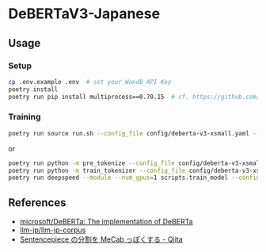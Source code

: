 # DeBERTaV3-Japanese

## Usage
### Setup
```sh
cp .env.example .env  # set your WandB API Key
poetry install
poetry run pip install multiprocess==0.70.15  # cf. https://github.com/huggingface/datasets/issues/5613
```
### Training
```sh
poetry run source run.sh --config_file config/deberta-v3-xsmall.yaml --num_gpus 1
```
or
```sh
poetry run python -m pre_tokenize --config_file config/deberta-v3-xsmall.yaml
poetry run python -m train_tokenizer --config_file config/deberta-v3-xsmall.yaml
poetry run deepspeed --module --num_gpus=1 scripts.train_model --config_file config/deberta-v3-xsmall.yaml
```

## References
- [microsoft/DeBERTa: The implementation of DeBERTa](https://github.com/microsoft/DeBERTa)
- [llm-jp/llm-jp-corpus](https://github.com/llm-jp/llm-jp-corpus)
- [Sentencepiece の分割を MeCab っぽくする - Qiita](https://qiita.com/taku910/items/fbaeab4684665952d5a9)
